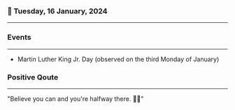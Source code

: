 ### 📅 Tuesday, 16 January, 2024
------
### Events
------
- Martin Luther King Jr. Day (observed on the third Monday of January)
### Positive Qoute
------
"Believe you can and you're halfway there. 🚀✨"
